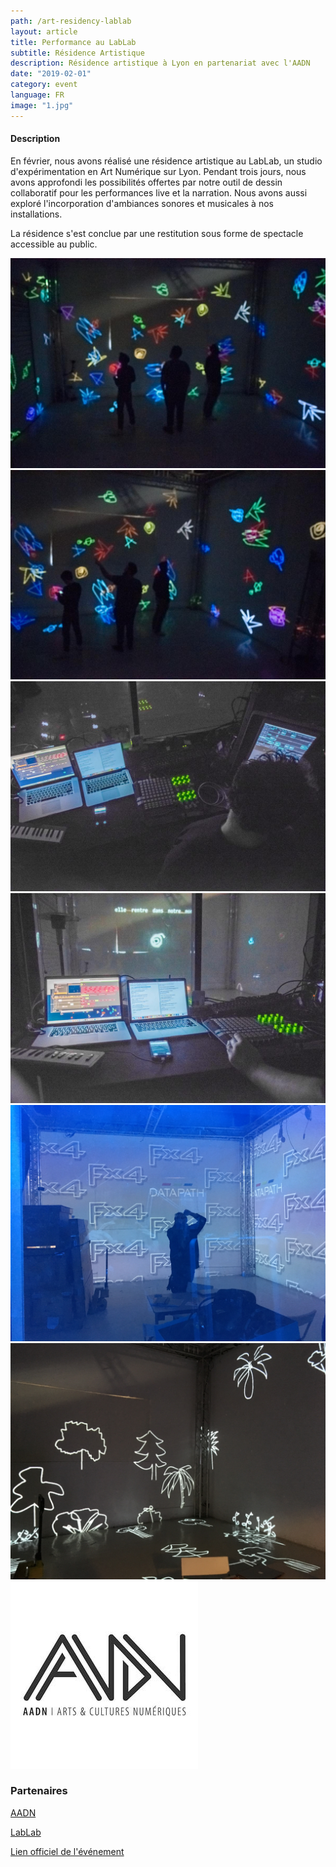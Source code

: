 ```yaml
---
path: /art-residency-lablab
layout: article
title: Performance au LabLab
subtitle: Résidence Artistique
description: Résidence artistique à Lyon en partenariat avec l'AADN
date: "2019-02-01"
category: event
language: FR
image: "1.jpg"
---
```



#### Description

En février, nous avons réalisé une résidence artistique au LabLab, un studio d'expérimentation en Art Numérique sur Lyon.
Pendant trois jours, nous avons approfondi les possibilités offertes par notre outil de dessin collaboratif pour les performances live et la narration.
Nous avons aussi exploré l'incorporation d'ambiances sonores et musicales à nos installations.  
  
  
La résidence s'est conclue par une restitution sous forme de spectacle accessible au public.

<photo-grid>
<img src="1.jpg"/>
<img src="2.jpg"/>
<img src="3.jpg"/>
<img src="4.jpg"/>
<img src="0.jpg"/>
<img src="5.jpg"/>
<img src="aadn.jpg"/>
</photo-grid>

### Partenaires

[AADN](http://aadn.org/)  
  
[LabLab](https://www.facebook.com/atelierlablab/)  
  
[Lien officiel de l'événement](https://aadn.org/nos-residences/the-live-drawing-project-en-residence-au-lab-lab/)
